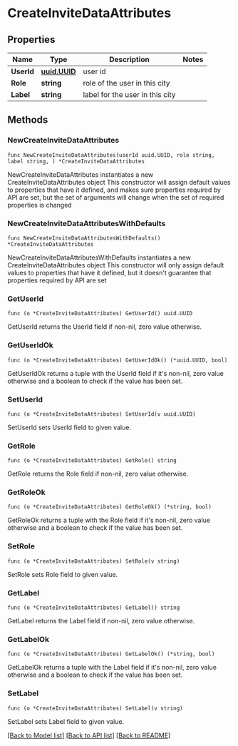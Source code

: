 # CreateInviteDataAttributes

## Properties

Name | Type | Description | Notes
------------ | ------------- | ------------- | -------------
**UserId** | [**uuid.UUID**](uuid.UUID.md) | user id | 
**Role** | **string** | role of the user in this city | 
**Label** | **string** | label for the user in this city | 

## Methods

### NewCreateInviteDataAttributes

`func NewCreateInviteDataAttributes(userId uuid.UUID, role string, label string, ) *CreateInviteDataAttributes`

NewCreateInviteDataAttributes instantiates a new CreateInviteDataAttributes object
This constructor will assign default values to properties that have it defined,
and makes sure properties required by API are set, but the set of arguments
will change when the set of required properties is changed

### NewCreateInviteDataAttributesWithDefaults

`func NewCreateInviteDataAttributesWithDefaults() *CreateInviteDataAttributes`

NewCreateInviteDataAttributesWithDefaults instantiates a new CreateInviteDataAttributes object
This constructor will only assign default values to properties that have it defined,
but it doesn't guarantee that properties required by API are set

### GetUserId

`func (o *CreateInviteDataAttributes) GetUserId() uuid.UUID`

GetUserId returns the UserId field if non-nil, zero value otherwise.

### GetUserIdOk

`func (o *CreateInviteDataAttributes) GetUserIdOk() (*uuid.UUID, bool)`

GetUserIdOk returns a tuple with the UserId field if it's non-nil, zero value otherwise
and a boolean to check if the value has been set.

### SetUserId

`func (o *CreateInviteDataAttributes) SetUserId(v uuid.UUID)`

SetUserId sets UserId field to given value.


### GetRole

`func (o *CreateInviteDataAttributes) GetRole() string`

GetRole returns the Role field if non-nil, zero value otherwise.

### GetRoleOk

`func (o *CreateInviteDataAttributes) GetRoleOk() (*string, bool)`

GetRoleOk returns a tuple with the Role field if it's non-nil, zero value otherwise
and a boolean to check if the value has been set.

### SetRole

`func (o *CreateInviteDataAttributes) SetRole(v string)`

SetRole sets Role field to given value.


### GetLabel

`func (o *CreateInviteDataAttributes) GetLabel() string`

GetLabel returns the Label field if non-nil, zero value otherwise.

### GetLabelOk

`func (o *CreateInviteDataAttributes) GetLabelOk() (*string, bool)`

GetLabelOk returns a tuple with the Label field if it's non-nil, zero value otherwise
and a boolean to check if the value has been set.

### SetLabel

`func (o *CreateInviteDataAttributes) SetLabel(v string)`

SetLabel sets Label field to given value.



[[Back to Model list]](../README.md#documentation-for-models) [[Back to API list]](../README.md#documentation-for-api-endpoints) [[Back to README]](../README.md)


